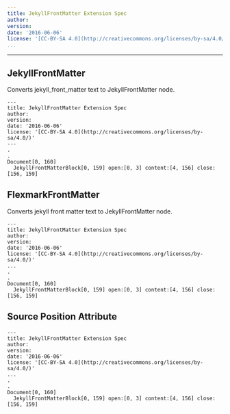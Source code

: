 ```yaml
---
title: JekyllFrontMatter Extension Spec
author: 
version: 
date: '2016-06-06'
license: '[CC-BY-SA 4.0](http://creativecommons.org/licenses/by-sa/4.0/)'
...
```


---

## JekyllFrontMatter  

Converts jekyll_front_matter text to JekyllFrontMatter node.



```````````````````````````````` example JekyllFrontMatter: 1
---
title: JekyllFrontMatter Extension Spec
author: 
version: 
date: '2016-06-06'
license: '[CC-BY-SA 4.0](http://creativecommons.org/licenses/by-sa/4.0/)'
---
.
.
Document[0, 160]
  JekyllFrontMatterBlock[0, 159] open:[0, 3] content:[4, 156] close:[156, 159]
````````````````````````````````


## FlexmarkFrontMatter  

Converts jekyll front matter text to JekyllFrontMatter node.



```````````````````````````````` example FlexmarkFrontMatter: 1
---
title: JekyllFrontMatter Extension Spec
author: 
version: 
date: '2016-06-06'
license: '[CC-BY-SA 4.0](http://creativecommons.org/licenses/by-sa/4.0/)'
...
.
.
Document[0, 160]
  JekyllFrontMatterBlock[0, 159] open:[0, 3] content:[4, 156] close:[156, 159]
````````````````````````````````


## Source Position Attribute

```````````````````````````````` example(Source Position Attribute: 1) options(src-pos)
---
title: JekyllFrontMatter Extension Spec
author: 
version: 
date: '2016-06-06'
license: '[CC-BY-SA 4.0](http://creativecommons.org/licenses/by-sa/4.0/)'
...
.
.
Document[0, 160]
  JekyllFrontMatterBlock[0, 159] open:[0, 3] content:[4, 156] close:[156, 159]
````````````````````````````````


